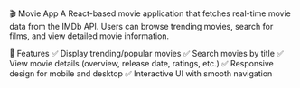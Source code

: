🎬 Movie App
A React-based movie application that fetches real-time movie data from the IMDb API. Users can browse trending movies, search for films, and view detailed movie information.

🚀 Features
✅ Display trending/popular movies
✅ Search movies by title
✅ View movie details (overview, release date, ratings, etc.)
✅ Responsive design for mobile and desktop
✅ Interactive UI with smooth navigation
